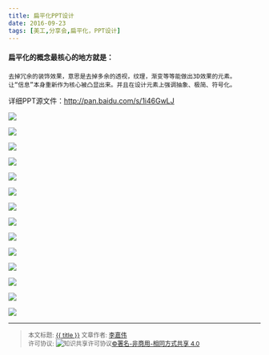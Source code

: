 ```yaml
---
title: 扁平化PPT设计
date: 2016-09-23
tags: [美工,分享会,扁平化，PPT设计]
---
```


#### 扁平化的概念最核心的地方就是：

	去掉冗余的装饰效果，意思是去掉多余的透视，纹理，渐变等等能做出3D效果的元素。
	让“信息”本身重新作为核心被凸显出来。并且在设计元素上强调抽象、极简、符号化。

详细PPT源文件：http://pan.baidu.com/s/1i46GwLJ

<!--more-->


![](http://ww3.sinaimg.cn/mw690/006rmJyDgw1f89jb1mmymj30jg0ekq38.jpg)

![](http://ww3.sinaimg.cn/mw690/006rmJyDgw1f89jb28fi4j30ji0emq3s.jpg)

![](http://ww2.sinaimg.cn/mw690/006rmJyDgw1f89jb2s4xbj30ji0ejt9o.jpg)

![](http://ww2.sinaimg.cn/mw690/006rmJyDgw1f89jb3k5edj30jg0emgmn.jpg)

![](http://ww3.sinaimg.cn/mw690/006rmJyDgw1f89jb4b6t8j30ji0elmxv.jpg)

![](http://ww1.sinaimg.cn/mw690/006rmJyDgw1f89jb500r4j30jh0en75h.jpg)

![](http://ww3.sinaimg.cn/mw690/006rmJyDgw1f89jb5jcrcj30jg0elab8.jpg)

![](http://ww4.sinaimg.cn/mw690/006rmJyDgw1f89jb6bmfbj30jg0elab6.jpg)

![](http://ww1.sinaimg.cn/mw690/006rmJyDgw1f89jb6x5jnj30jh0ekmxv.jpg)

![](http://ww3.sinaimg.cn/mw690/006rmJyDgw1f89jb7p49hj30jh0ejwfb.jpg)

![](http://ww3.sinaimg.cn/mw690/006rmJyDgw1f89jb8asroj30jh0elmyg.jpg)

![](http://ww3.sinaimg.cn/mw690/006rmJyDgw1f89jb8yqxtj30jh0eowfr.jpg)

![](http://ww4.sinaimg.cn/mw690/006rmJyDgw1f89jbbpcb2j30ji0el3zb.jpg)

![](http://ww1.sinaimg.cn/mw690/006rmJyDgw1f89jbc77bij30jh0el74c.jpg)


------

> <span style="font-size:12px">本文标题: <a href="{{ permalink }}">{{ title }}</a>
> 文章作者: <a href="http://itxiehui.github.io/">李嘉伟</a>  
> 许可协议: <img alt="知识共享许可协议" style="border-width:0" src="https://i.creativecommons.org/l/by-nc-sa/4.0/80x15.png" /><a rel="license" href="http://creativecommons.org/licenses/by-nc-sa/4.0/">©署名-非商用-相同方式共享 4.0</a></span>


